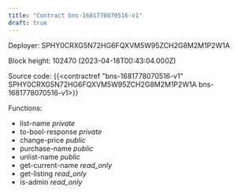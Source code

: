 ```yaml
---
title: "Contract bns-1681778070516-v1"
draft: true
---
```

Deployer: SPHY0CRXG5N72HG6FQXVM5W95ZCH2G8M2M1P2W1A


 



Block height: 102470 (2023-04-18T00:43:04.000Z)

Source code: {{<contractref "bns-1681778070516-v1" SPHY0CRXG5N72HG6FQXVM5W95ZCH2G8M2M1P2W1A bns-1681778070516-v1>}}

Functions:

* list-name _private_
* to-bool-response _private_
* change-price _public_
* purchase-name _public_
* unlist-name _public_
* get-current-name _read_only_
* get-listing _read_only_
* is-admin _read_only_
